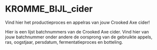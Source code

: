 # KROMME_BIJL_cider
Vind hier het productieproces en appelras van jouw Crooked Axe cider!

Hier is een lijst batchnummers van de Crooked Axe cider. Vind hier van jouw batchnummer onder andere de oorsprong van de gebruikte appels, ras, oogstjaar, persdatum, fermentatieproces en botteling.
